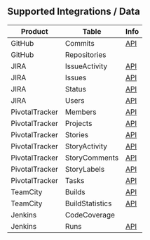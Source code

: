 ## Supported Integrations / Data

Product|Table|Info|
------ | --- | -- |
GitHub|Commits|[API](https://developer.github.com/v3/repos/commits/#list-commits-on-a-repository)|
GitHub|Repositories||
JIRA|IssueActivity|[API](https://docs.atlassian.com/jira/REST/cloud/#api/2/issue/{issueIdOrKey}/changelog)|
JIRA|Issues|[API](https://docs.atlassian.com/jira/REST/cloud/#api/2/issue)|
JIRA|Status|[API](https://docs.atlassian.com/jira/REST/cloud/#api/2/status)|
JIRA|Users|[API](https://docs.atlassian.com/jira/REST/cloud/#api/2/user)|
PivotalTracker|Members|[API](https://www.pivotaltracker.com/help/api/rest/v5#Project_Memberships)|
PivotalTracker|Projects|[API](https://www.pivotaltracker.com/help/api/rest/v5#Projects)|
PivotalTracker|Stories|[API](https://www.pivotaltracker.com/help/api/rest/v5#Stories)|
PivotalTracker|StoryActivity|[API](https://www.pivotaltracker.com/help/api/rest/v5#Activity)|
PivotalTracker|StoryComments|[API](https://www.pivotaltracker.com/help/api/rest/v5#Comments)|
PivotalTracker|StoryLabels|[API](https://www.pivotaltracker.com/help/api/rest/v5#Labels)|
PivotalTracker|Tasks|[API](https://www.pivotaltracker.com/help/api/rest/v5#Story_Tasks)|
TeamCity|Builds|[API](https://confluence.jetbrains.com/display/TCD10/REST+API#RESTAPI-BuildRequests)|
TeamCity|BuildStatistics|[API](https://confluence.jetbrains.com/display/TCD10/REST+API#RESTAPI-Statistics)|
Jenkins|CodeCoverage||
Jenkins|Runs|[API](http://javadoc.jenkins.io/plugin/pipeline-rest-api/com/cloudbees/workflow/rest/endpoints/RunAPI.html)|
